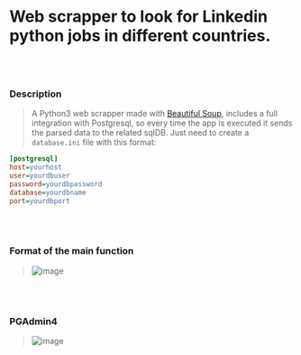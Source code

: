 # Web scrapper to look for Linkedin python jobs in different countries.
>
<br></br>
### Description
> A Python3 web scrapper made with [Beautiful Soup](https://www.crummy.com/software/BeautifulSoup/bs4/doc/), includes a full integration with Postgresql, so every time the app is executed it sends the parsed data to the related sqlDB. Just need to create a ```database.ini``` file with this format:
```ini
[postgresql]
host=yourhost
user=yourdbuser
password=yourdbpassword
database=yourdbname
port=yourdbport
```
<br></br>

### Format of the main function
> ![image](https://user-images.githubusercontent.com/84429399/176589350-2aa6e3eb-7865-4883-a9c5-bd0f5d09e5b6.png)

<br></br>
### PGAdmin4
> ![image](https://user-images.githubusercontent.com/84429399/176588599-e2f81d84-4c6c-44cf-9038-8dc520b3f99e.png)
